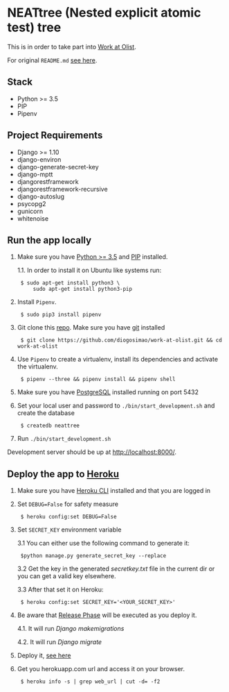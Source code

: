# NEATtree (Nested explicit atomic test) tree

This is in order to take part into [Work at Olist](https://github.com/olist/work-at-olist).

For original `README.md` [see here](https://github.com/diogosimao/work-at-olist/blob/8df996261784661a5a54d0fdf9671b7c5f7cf2e2/README.md).

## Stack

- Python >= 3.5
- PIP
- Pipenv

## Project Requirements

- Django >= 1.10
- django-environ
- django-generate-secret-key
- django-mptt
- djangorestframework
- djangorestframework-recursive
- django-autoslug
- psycopg2
- gunicorn
- whitenoise

## Run the app locally

1. Make sure you have [Python >= 3.5](https://www.python.org/downloads/source/) and [PIP](https://pip.pypa.io/en/stable/installing/) installed.

    1.1. In order to install it on Ubuntu like systems run:

        $ sudo apt-get install python3 \
            sudo apt-get install python3-pip

2. Install `Pipenv`.

        $ sudo pip3 install pipenv

3. Git clone this [repo](https://github.com/diogosimao/work-at-olist). Make sure you have [git](https://git-scm.com/book/en/v2/Getting-Started-Installing-Git) installed

        $ git clone https://github.com/diogosimao/work-at-olist.git && cd work-at-olist

4. Use `Pipenv` to create a virtualenv, install its dependencies and activate the virtualenv.

        $ pipenv --three && pipenv install && pipenv shell

5. Make sure you have [PostgreSQL](https://www.postgresql.org/download/) installed running on port 5432

6. Set your local user and password to `./bin/start_development.sh` and create the database

        $ createdb neattree

7. Run `./bin/start_development.sh`

Development server should be up at [http://localhost:8000/](http://127.0.0.1:8000/).


## Deploy the app to [Heroku](https://www.heroku.com/)

1. Make sure you have [Heroku CLI](https://devcenter.heroku.com/articles/heroku-cli) installed and that you are logged in

2. Set `DEBUG=False` for safety measure

        $ heroku config:set DEBUG=False

3. Set `SECRET_KEY` environment variable

    3.1 You can either use the following command to generate it:

        $python manage.py generate_secret_key --replace

    3.2 Get the key in the generated *secretkey.txt* file in the current dir or you can get a valid key elsewhere.

    3.3 After that set it on Heroku:

        $ heroku config:set SECRET_KEY='<YOUR_SECRET_KEY>'

4. Be aware that [Release Phase](https://devcenter.heroku.com/articles/release-phase#defining-a-release-command) will be executed as you deploy it.

    4.1. It will run *Django makemigrations*

    4.2. It will run *Django migrate*

5. Deploy it, [see here](https://devcenter.heroku.com/articles/getting-started-with-python#deploy-the-app)

6. Get you herokuapp.com url and access it on your browser.

        $ heroku info -s | grep web_url | cut -d= -f2
